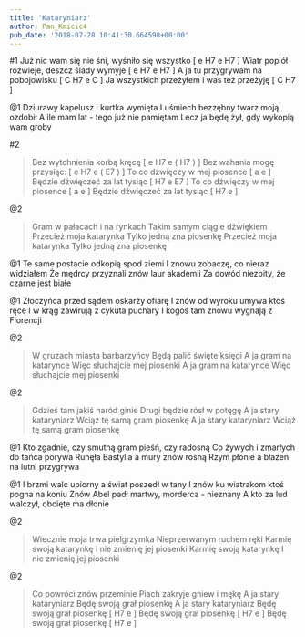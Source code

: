 ```yaml
---
title: 'Kataryniarz'
author: Pan_Kmicic4
pub_date: '2018-07-28 10:41:30.664598+00:00'
---
```


#1
Już nic wam się nie śni, wyśniło się wszystko [ e H7 e H7 ]
Wiatr popiół rozwieje, deszcz ślady wymyje [ e H7 e H7 ]
A ja tu przygrywam na pobojowisku [ C H7 e C ]
Ja wszystkich przeżyłem i was też przeżyję [ C H7 ]

@1
Dziurawy kapelusz i kurtka wymięta 
I uśmiech bezzębny twarz moją ozdobił 
A ile mam lat - tego już nie pamiętam 
Lecz ja będę żył, gdy wykopią wam groby 

#2
>Bez wytchnienia korbą kręcę [ e H7 e  ( H7 ) ]
>Bez wahania mogę przysiąc: [ e H7 e ( E7 ) ]
>To co dźwięczy w mej piosence [ a e ]
>Będzie dźwięczeć za lat tysiąc [ H7 e E7 ]
>To co dźwięczy w mej piosence [ a e ]
>Będzie dźwięczeć za lat tysiąc [ H7 e ]

@2
>Gram w pałacach i na rynkach 
>Takim samym ciągle dźwiękiem
>Przecież moja katarynka
>Tylko jedną zna piosenkę
>Przecież moja katarynka
>Tylko jedną zna piosenkę

@1
Te same postacie odkopią spod ziemi
I znowu zobaczę, co nieraz widziałem
Że mędrcy przyznali znów laur akademii
Za dowód niezbity, że czarne jest białe

@1
Złoczyńca przed sądem oskarży ofiarę
I znów od wyroku umywa ktoś ręce
I w krąg zawirują z cykuta puchary
I kogoś tam znowu wygnają z Florencji

@2
>W gruzach miasta barbarzyńcy
>Będą palić święte księgi
>A ja gram na katarynce
>Więc słuchajcie mej piosenki
>A ja gram na katarynce
>Więc słuchajcie mej piosenki

@2
>Gdzieś tam jakiś naród ginie
>Drugi będzie rósł w potęgę
>A ja stary kataryniarz
>Wciąż tę samą gram piosenkę
>A ja stary kataryniarz
>Wciąż tę samą gram piosenkę

@1
Kto zgadnie, czy smutną gram pieśń, czy radosną
Co żywych i zmarłych do tańca porywa
Runęła Bastylia a mury znów rosną
Rzym płonie a błazen na lutni przygrywa

@1
I brzmi walc upiorny a świat poszedł w tany
I znów ku wiatrakom ktoś pogna na koniu
Znów Abel padł martwy, morderca - nieznany
A kto za lud walczył, obcięte ma dłonie

@2
>Wiecznie moja trwa pielgrzymka
>Nieprzerwanym ruchem ręki
>Karmię swoją katarynkę
>I nie zmienię jej piosenki
>Karmię swoją katarynkę
>I nie zmienię jej piosenki

@2
>Co powróci znów przeminie
>Piach zakryje gniew i mękę
>A ja stary kataryniarz
>Będę swoją grał piosenkę
>A ja stary kataryniarz
>Będę swoją grał piosenkę [ H7 e ]
>Będę swoją grał piosenkę [ H7 e ]
>Będę swoją grał piosenkę [ H7 e ]